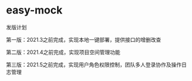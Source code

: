 # easy-mock
 
发版计划

第一版：2021.3之前完成，实现本地一键部署，提供接口的增删改查

第二版：2021.4之前完成，实现项目空间管理功能

第三版：2021.5之前完成，实现用户角色权限控制，团队多人登录协作及操作日志管理
